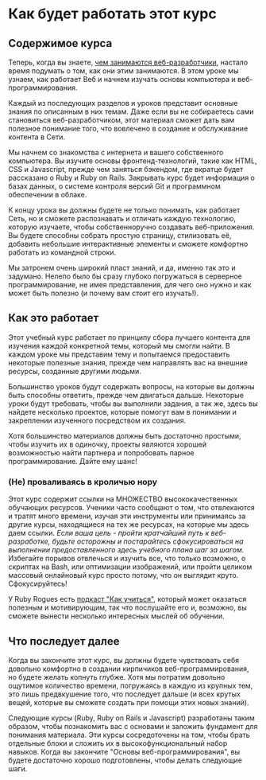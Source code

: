 # Как будет работать этот курс

## Содержимое курса

Теперь, когда вы знаете, [чем занимаются веб-разработчики](/introduction-to-web-development), настало время подумать о том, как они этим занимаются. В этом уроке мы узнаем, как работает Веб и начнем изучать основы компьютера и веб-программирования.

Каждый из последующих разделов и уроков представит основные знания по описанным в них темам. Даже если вы не собираетесь сами становиться веб-разработчиком, этот материал сможет дать вам полезное понимание того, что вовлечено в создание и обслуживание контента в Сети.

Мы начнем со знакомства с интернета и вашего собственного компьютера. Вы изучите основы фронтенд-технологий, такие как HTML, CSS и Javascript, прежде чем заняться бэкендом, где вкратце будет рассказано о Ruby и Ruby on Rails. Закрывать курс будет информация о базах данных, о системе контроля версий Git и программном обеспечении в облаке.

К концу урока вы должны будете не только понимать, как работает Сеть, но и сможете распознавать и отличать каждую технологию, которую изучаете, чтобы собственноручно создавать веб-приложения. Вы будете способны собрать простую страницу, стилизовать её, добавить небольшие интерактивные элементы и сможете комфортно работать из командной строки.

Мы затронем очень широкий пласт знаний, и да, именно так это и задумано. Нелепо было бы сразу глубоко погружаться в серверное программирование, не имея представления, для чего оно нужно и как может быть полезно (и почему вам стоит его изучать!).

## Как это работает

Этот учебный курс работает по принципу сбора лучшего контента для изучения каждой конкретной темы, который мы смогли найти. В каждом уроке мы представим тему и попытаемся предоставить некоторые полезные знания, прежде чем направлять вас на внешние ресурсы, созданные другими людьми.

Большинство уроков будут содержать вопросы, на которые вы должны быть способны ответить, прежде чем двигаться дальше. Некоторые уроки будут требовать, чтобы вы выполнили задания, а так же, здесь вы найдете несколько проектов, которые помогут вам в понимании и закреплении изученного посредством их создания.

Хотя большинство материалов должны быть достаточно простыми, чтобы изучить их в одиночку, проекты являются хорошей возможностью найти партнера и попробовать парное программирование. Дайте ему шанс!

### (Не) проваливаясь в кроличью нору

Этот курс содержит ссылки на МНОЖЕСТВО высококачественных обучающих ресурсов. Ученики часто сообщают о том, что отвлекаются и тратят много времени, изучая эти инструменты или принимаясь за другие курсы, находящиеся на тех же ресурсах, на которые мы здесь даем ссылки. *Если ваша цель - пройти кратчайший путь к веб-разработке, будьте осторожны и постарайтесь сфокусироваться на выполнении предоставленного здесь учебного плана шаг за шагом.* Избегайте порывов отвлечься и изучить все, что только возможно, о скриптах на Bash, или оптимизации изображений, или пройти целиком массовый онлайновый курс просто потому, что он выглядит круто. Сфокусируйтесь!

У Ruby Rogues есть [подкаст "Как учиться"](http://rubyrogues.com/131-rr-how-to-learn/), который может оказаться полезным и мотивирующим, так что послушайте его и, возможно, вы сможете вынести несколько интересных мыслей об обучении.

## Что последует далее

Когда вы закончите этот курс, вы должны будете чувствовать себя довольно комфортно в создании кирпичиков веб-программирования, но будете желать копнуть глубже. Хотя мы потратим довольно ощутимое количество времени, погружаясь в каждую из крупных тем, это лишь предвкушение того, что последует дальше (и всех крутых вещей, которые вы сможете создать при помощи этих новых знаний).

Следующие курсы (Ruby, Ruby on Rails и Javascript) разработаны таким образом, чтобы познакомить вас с основами и заложить фундамент для понимания материала. Эти курсы сосредоточены на том, чтобы брать отдельные блоки и сложить их в высокофункциональный набор навыков. Когда вы закончите "Основы веб-программирования", вы будете достаточно хорошо подготовлены, чтобы делать следующие шаги.
